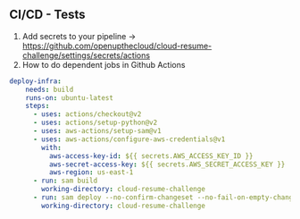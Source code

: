 
## CI/CD - Tests

1. Add secrets to your pipeline -> https://github.com/openupthecloud/cloud-resume-challenge/settings/secrets/actions
2. How to do dependent jobs in Github Actions

```yaml
deploy-infra:
    needs: build
    runs-on: ubuntu-latest
    steps:
      - uses: actions/checkout@v2
      - uses: actions/setup-python@v2
      - uses: aws-actions/setup-sam@v1
      - uses: aws-actions/configure-aws-credentials@v1
        with:
          aws-access-key-id: ${{ secrets.AWS_ACCESS_KEY_ID }}
          aws-secret-access-key: ${{ secrets.AWS_SECRET_ACCESS_KEY }}
          aws-region: us-east-1
      - run: sam build
        working-directory: cloud-resume-challenge
      - run: sam deploy --no-confirm-changeset --no-fail-on-empty-changeset
        working-directory: cloud-resume-challenge
```
